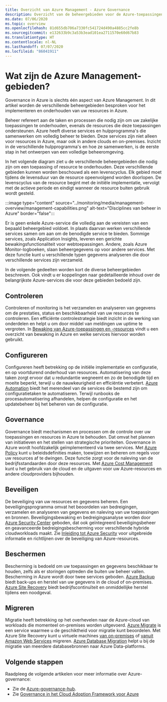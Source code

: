 ```yaml
---
title: Overzicht van Azure Management - Azure Governance
description: Overzicht van de beheergebieden voor de Azure-toepassingen en -resources met koppelingen naar inhoud in Azure-beheerhulpprogramma's.
ms.date: 07/06/2020
ms.topic: overview
ms.openlocfilehash: 81d655db706a7330fc541724d490a4885cc2fe8b
ms.sourcegitcommit: e132633b9c3a53b3ead101ea2711570e60d67b83
ms.translationtype: HT
ms.contentlocale: nl-NL
ms.lasthandoff: 07/07/2020
ms.locfileid: "86041911"
---
```

# <a name="what-are-the-azure-management-areas"></a>Wat zijn de Azure Management-gebieden?

Governance in Azure is slechts één aspect van Azure Management. In dit artikel worden de verschillende beheergebieden besproken voor het implementeren en onderhouden van uw resources in Azure.

Beheer refereert aan de taken en processen die nodig zijn om uw zakelijke toepassingen te onderhouden, evenals de resources die deze toepassingen ondersteunen. Azure heeft diverse services en hulpprogramma's die samenwerken om volledig beheer te bieden. Deze services zijn niet alleen voor resources in Azure, maar ook in andere clouds en on-premises. Inzicht in de verschillende hulpprogramma's en hoe ze samenwerken, is de eerste stap in het ontwerpen van een volledige beheeromgeving.

In het volgende diagram ziet u de verschillende beheergebieden die nodig zijn om een toepassing of resource te onderhouden. Deze verschillende gebieden kunnen worden beschouwd als een levenscyclus. Elk gebied moet tijdens de levensduur van de resource opeenvolgend worden doorlopen. De levenscyclus van de resource begint met de initiële implementatie, vervolgt met de actieve periode en eindigt wanneer de resource buiten gebruik wordt gesteld.

:::image type="content" source="../monitoring/media/management-overview/management-capabilities.png" alt-text="Disciplines van beheer in Azure" border="false":::

Er is geen enkele Azure-service die volledig aan de vereisten van een bepaald beheergebied voldoet. In plaats daarvan werken verschillende services samen om aan om de benodigde service te bieden. Sommige services, zoals Application Insights, leveren een gerichte bewakingsfunctionaliteit voor webtoepassingen. Andere, zoals Azure Monitor-logboeken, slaan beheergegevens op voor andere services. Met deze functie kunt u verschillende typen gegevens analyseren die door verschillende services zijn verzameld.

In de volgende gedeelten worden kort de diverse beheergebieden beschreven. Ook vindt u er koppelingen naar gedetailleerde inhoud over de belangrijkste Azure-services die voor deze gebieden bedoeld zijn.

## <a name="monitor"></a>Controleren

Controleren of monitoring is het verzamelen en analyseren van gegevens om de prestaties, status en beschikbaarheid van uw resources te controleren. Een efficiënte controlestrategie biedt inzicht in de werking van onderdelen en helpt u om door middel van meldingen uw uptime te vergroten. In [Bewaking van Azure-toepassingen en -resources](../azure-monitor/overview.md) vindt u een overzicht van bewaking in Azure en welke services hiervoor worden gebruikt.

## <a name="configure"></a>Configureren

Configureren heeft betrekking op de initiële implementatie en configuratie, en op voortdurend onderhoud van resources.
Automatisering van deze taken zorgt ervoor dat u redundantie wegneemt en zo de benodigde tijd en moeite beperkt, terwijl u de nauwkeurigheid en efficiëntie verbetert. [Azure Automation](../automation/automation-intro.md) biedt het merendeel van de services die bestemd zijn om configuratietaken te automatiseren. Terwijl runbooks de procesautomatisering afhandelen, helpen de configuratie en het updatebeheer bij het beheren van de configuratie.

## <a name="govern"></a>Governance

Governance biedt mechanismen en processen om de controle over uw toepassingen en resources in Azure te behouden. Dat omvat het plannen van initiatieven en het stellen van strategische prioriteiten.
Governance in Azure wordt hoofdzakelijk geïmplementeerd via twee services. Met [Azure Policy](./policy/overview.md) kunt u beleidsdefinities maken, toewijzen en beheren om regels voor uw resources af te dwingen.
Deze functie zorgt voor de naleving van de bedrijfsstandaarden door deze resources.
Met [Azure Cost Management](../cost-management-billing/cost-management-billing-overview.md) kunt u het gebruik van de cloud en de uitgaven voor uw Azure-resources en andere cloudproviders bijhouden.

## <a name="secure"></a>Beveiligen

De beveiliging van uw resources en gegevens beheren. Een beveiligingsprogramma omvat het beoordelen van bedreigingen, verzamelen en analyseren van gegevens en naleving van uw toepassingen en bronnen. Beveiligingsbewaking en bedreigingsanalyse worden door [Azure Security Center](../security-center/security-center-intro.md) geboden, dat ook geïntegreerd beveiligingsbeheer en geavanceerde bedreigingsbescherming voor verschillende hybride cloudworkloads maakt. Zie [Inleiding tot Azure Security](../security/fundamentals/overview.md) voor uitgebreide informatie en richtlijnen over de beveiliging van Azure-resources.

## <a name="protect"></a>Beschermen

Bescherming is bedoeld om uw toepassingen en gegevens beschikbaar te houden, zelfs als er storingen optreden die buiten uw beheer vallen. Bescherming in Azure wordt door twee services geboden. [Azure Backup](../backup/backup-overview.md) biedt back-ups en herstel van uw gegevens in de cloud of on-premises. [Azure Site Recovery](../site-recovery/site-recovery-overview.md) biedt bedrijfscontinuïteit en onmiddellijke herstel tijdens een noodgeval.

## <a name="migrate"></a>Migreren

Migratie heeft betrekking op het overhevelen naar de Azure-cloud van workloads die momenteel on-premises worden uitgevoerd.
[Azure Migrate](../migrate/migrate-services-overview.md) is een service waarmee u de geschiktheid voor migratie kunt beoordelen. Met Azure Site Recovery kunt u virtuele machines [van on-premises](../site-recovery/migrate-tutorial-on-premises-azure.md) of [vanuit Amazon Web Services](../site-recovery/migrate-tutorial-aws-azure.md) migreren. [Azure Database Migration](../dms/dms-overview.md) helpt u bij de migratie van meerdere databasebronnen naar Azure Data-platforms.

## <a name="next-steps"></a>Volgende stappen

Raadpleeg de volgende artikelen voor meer informatie over Azure-governance:

- Zie de [Azure-governance-hub](./index.yml).
- Zie [Governance in het Cloud Adoption Framework voor Azure](/azure/cloud-adoption-framework/govern/)

